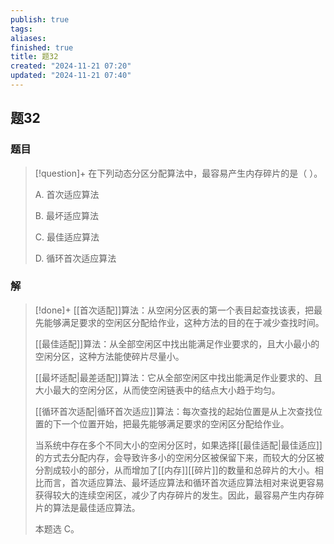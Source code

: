 ```yaml
---
publish: true
tags: 
aliases: 
finished: true
title: 题32
created: "2024-11-21 07:20"
updated: "2024-11-21 07:40"
---
```

## 题32
### 题目
> [!question]+
> 在下列动态分区分配算法中，最容易产生内存碎片的是（ ）。
> 
> A. 首次适应算法
> 
> B. 最坏适应算法
> 
> C. 最佳适应算法
> 
> D. 循环首次适应算法
### 解
> [!done]+
> [[首次适配]]算法：从空闲分区表的第一个表目起查找该表，把最先能够满足要求的空闲区分配给作业，这种方法的目的在于减少查找时间。
> 
> [[最佳适配]]算法：从全部空闲区中找出能满足作业要求的，且大小最小的空闲分区，这种方法能使碎片尽量小。
> 
> [[最坏适配|最差适配]]算法：它从全部空闲区中找出能满足作业要求的、且大小最大的空闲分区，从而使空闲链表中的结点大小趋于均匀。
> 
> [[循环首次适配|循环首次适应]]算法：每次查找的起始位置是从上次查找位置的下一个位置开始，把最先能够满足要求的空闲区分配给作业。
> 
> 当系统中存在多个不同大小的空闲分区时，如果选择[[最佳适配|最佳适应]]的方式去分配内存，会导致许多小的空闲分区被保留下来，而较大的分区被分割成较小的部分，从而增加了[[内存]][[碎片]]的数量和总碎片的大小。相比而言，首次适应算法、最坏适应算法和循环首次适应算法相对来说更容易获得较大的连续空闲区，减少了内存碎片的发生。因此，最容易产生内存碎片的算法是最佳适应算法。
> 
> 本题选 C。